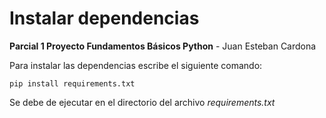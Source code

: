 # Instalar dependencias

**Parcial 1 Proyecto Fundamentos Básicos Python** - Juan Esteban Cardona

Para instalar las dependencias escribe el siguiente comando:

    pip install requirements.txt

Se debe de ejecutar en el directorio del archivo *requirements.txt*
